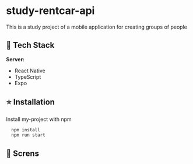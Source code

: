 # study-rentcar-api

This is a study project of a mobile application for creating groups of people

## 📘 Tech Stack

**Server:**

- React Native
- TypeScript
- Expo

## ⭐ Installation

Install my-project with npm

```bash
  npm install
  npm run start
```

## 📸 Screns
